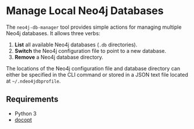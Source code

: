 # Manage Local Neo4j Databases

The `neo4j-db-manager` tool provides simple actions for managing multiple Neo4j databases. It allows three verbs:

1. **List** all available Neo4j databases (`.db` directories).
2. **Switch** the Neo4j configuration file to point to a new database.
3. **Remove** a Neo4j database directory.

The locations of the Neo4j configuration file and database directory can either be specified in the CLI command or stored in a JSON text file located at `~/.ndeo4jdbprofile`.

## Requirements

- Python 3
- [docopt](https://github.com/docopt/docopt)
